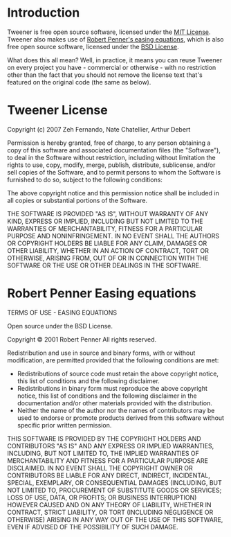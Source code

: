 # Introduction #

Tweener is free open source software, licensed under the [MIT License](http://en.wikipedia.org/wiki/MIT_License). Tweener also makes use of [Robert Penner's easing equations](http://www.robertpenner.com/easing/), which is also free open source software, licensed under the [BSD License](http://www.opensource.org/licenses/bsd-license.php).

What does this all mean? Well, in practice, it means you can reuse Tweener on every project you have - commercial or otherwise - with no restriction other than the fact that you should not remove the license text that's featured on the original code (the same as below).


# Tweener License #

Copyright (c) 2007 Zeh Fernando, Nate Chatellier, Arthur Debert

Permission is hereby granted, free of charge, to any person obtaining a copy of this software and associated documentation files (the "Software"), to deal in the Software without restriction, including without limitation the rights to use, copy, modify, merge, publish, distribute, sublicense, and/or sell copies of the Software, and to permit persons to whom the Software is furnished to do so, subject to the following conditions:

The above copyright notice and this permission notice shall be included in all copies or substantial portions of the Software.

THE SOFTWARE IS PROVIDED "AS IS", WITHOUT WARRANTY OF ANY KIND, EXPRESS OR IMPLIED, INCLUDING BUT NOT LIMITED TO THE WARRANTIES OF MERCHANTABILITY, FITNESS FOR A PARTICULAR PURPOSE AND NONINFRINGEMENT. IN NO EVENT SHALL THE AUTHORS OR COPYRIGHT HOLDERS BE LIABLE FOR ANY CLAIM, DAMAGES OR OTHER LIABILITY, WHETHER IN AN ACTION OF CONTRACT, TORT OR OTHERWISE, ARISING FROM, OUT OF OR IN CONNECTION WITH THE SOFTWARE OR THE USE OR OTHER DEALINGS IN THE SOFTWARE.


# Robert Penner Easing equations #

TERMS OF USE - EASING EQUATIONS

Open source under the BSD License.

Copyright © 2001 Robert Penner
All rights reserved.

Redistribution and use in source and binary forms, with or without modification, are permitted provided that the following conditions are met:

  * Redistributions of source code must retain the above copyright notice, this list of conditions and the following disclaimer.
  * Redistributions in binary form must reproduce the above copyright notice, this list of conditions and the following disclaimer in the documentation and/or other materials provided with the distribution.
  * Neither the name of the author nor the names of contributors may be used to endorse or promote products derived from this software without specific prior written permission.

THIS SOFTWARE IS PROVIDED BY THE COPYRIGHT HOLDERS AND CONTRIBUTORS "AS IS" AND ANY EXPRESS OR IMPLIED WARRANTIES, INCLUDING, BUT NOT LIMITED TO, THE IMPLIED WARRANTIES OF MERCHANTABILITY AND FITNESS FOR A PARTICULAR PURPOSE ARE DISCLAIMED. IN NO EVENT SHALL THE COPYRIGHT OWNER OR CONTRIBUTORS BE LIABLE FOR ANY DIRECT, INDIRECT, INCIDENTAL, SPECIAL, EXEMPLARY, OR CONSEQUENTIAL DAMAGES (INCLUDING, BUT NOT LIMITED TO, PROCUREMENT OF SUBSTITUTE GOODS OR SERVICES; LOSS OF USE, DATA, OR PROFITS; OR BUSINESS INTERRUPTION) HOWEVER CAUSED AND ON ANY THEORY OF LIABILITY, WHETHER IN CONTRACT, STRICT LIABILITY, OR TORT (INCLUDING NEGLIGENCE OR OTHERWISE) ARISING IN ANY WAY OUT OF THE USE OF THIS SOFTWARE, EVEN IF ADVISED OF THE POSSIBILITY OF SUCH DAMAGE.